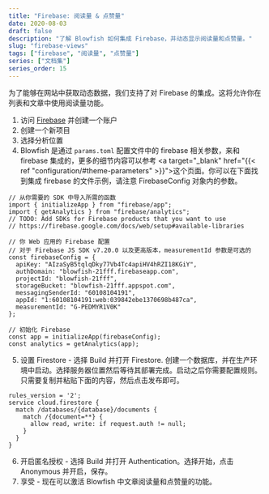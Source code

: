 ```yaml
---
title: "Firebase: 阅读量 & 点赞量"
date: 2020-08-03
draft: false
description: "了解 Blowfish 如何集成 Firebase，并动态显示阅读量和点赞量。"
slug: "firebase-views"
tags: ["firebase", "阅读量", "点赞量"]
series: ["文档集"]
series_order: 15
---
```


为了能够在网站中获取动态数据，我们支持了对 Firebase 的集成。这将允许你在列表和文章中使用阅读量功能。

1. 访问 <a target="_blank" href="https://firebase.com">Firebase</a> 并创建一个账户
2. 创建一个新项目
3. 选择分析位置 
4. Blowfish 是通过 `params.toml` 配置文件中的 firebase 相关参数，来和 firebase 集成的，更多的细节内容可以参考  <a target="_blank" href="{{< ref "configuration/#theme-parameters" >}}">这个页面</a>。你可以在下面找到集成 firebase 的文件示例，请注意 FirebaseConfig 对象内的参数。

```
// 从你需要的 SDK 中导入所需的函数
import { initializeApp } from "firebase/app";
import { getAnalytics } from "firebase/analytics";
// TODO: Add SDKs for Firebase products that you want to use
// https://firebase.google.com/docs/web/setup#available-libraries

// 你 Web 应用的 Firebase 配置
// 对于 Firebase JS SDK v7.20.0 以及更高版本，measurementId 参数是可选的
const firebaseConfig = {
  apiKey: "AIzaSyB5tqlqDky77Vb4Tc4apiHV4hRZI18KGiY",
  authDomain: "blowfish-21fff.firebaseapp.com",
  projectId: "blowfish-21fff",
  storageBucket: "blowfish-21fff.appspot.com",
  messagingSenderId: "60108104191",
  appId: "1:60108104191:web:039842ebe1370698b487ca",
  measurementId: "G-PEDMYR1V0K"
};

// 初始化 Firebase
const app = initializeApp(firebaseConfig);
const analytics = getAnalytics(app);
```

5. 设置 Firestore - 选择 Build 并打开 Firestore. 创建一个数据库，并在生产环境中启动。选择服务器位置然后等待其部署完成。启动之后你需要配置规则。只需要复制并粘贴下面的内容，然后点击发布即可。
```
rules_version = '2';
service cloud.firestore {
  match /databases/{database}/documents {
    match /{document=**} {
      allow read, write: if request.auth != null;
    }
  }
}
```
6. 开启匿名授权 - 选择 Build 并打开 Authentication。选择开始，点击 Anonymous 并开启，保存。
7. 享受 - 现在可以激活 Blowfish 中文章阅读量和点赞量的功能。
